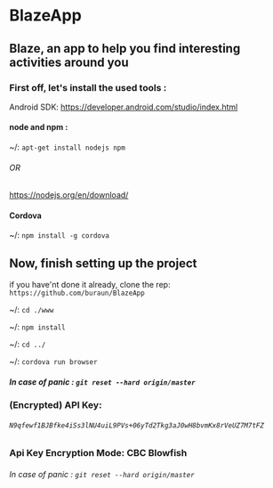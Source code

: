 # BlazeApp


## Blaze, an app to help you find interesting activities around you

### First off, let's install the used tools :

Android SDK: https://developer.android.com/studio/index.html

#### node and npm : 

~/: `apt-get install nodejs npm`

###### OR

https://nodejs.org/en/download/

#### Cordova

~/: `npm install -g cordova`

## Now, finish setting up the project

if you have'nt done it already, clone the rep: `https://github.com/buraun/BlazeApp`

~/: `cd ./www`

~/: `npm install`

~/: `cd ../`

~/: `cordova run browser`

##### In case of panic : `git reset --hard origin/master`

### (Encrypted) API Key:

###### `N9qfewf1BJBfke4iSs3lNU4uiL9PVs+06yTd2Tkg3aJ0wH8bvmKx8rVeUZ7M7tFZ`

### Api Key Encryption Mode: CBC Blowfish

###### In case of panic : `git reset --hard origin/master`
